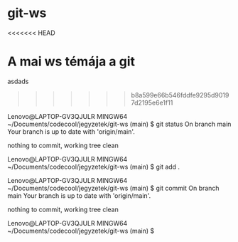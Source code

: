 # git-ws
<<<<<<< HEAD

A mai ws témája a git
=======
asdads
>>>>>>> b8a599e66b546fddfe9295d90197d2195e6e1f11


Lenovo@LAPTOP-GV3QJULR MINGW64 ~/Documents/codecool/jegyzetek/git-ws (main)
$ git status
On branch main
Your branch is up to date with 'origin/main'.

nothing to commit, working tree clean

Lenovo@LAPTOP-GV3QJULR MINGW64 ~/Documents/codecool/jegyzetek/git-ws (main)
$ git add .

Lenovo@LAPTOP-GV3QJULR MINGW64 ~/Documents/codecool/jegyzetek/git-ws (main)
$ git commit
On branch main
Your branch is up to date with 'origin/main'.

nothing to commit, working tree clean

Lenovo@LAPTOP-GV3QJULR MINGW64 ~/Documents/codecool/jegyzetek/git-ws (main)
$
